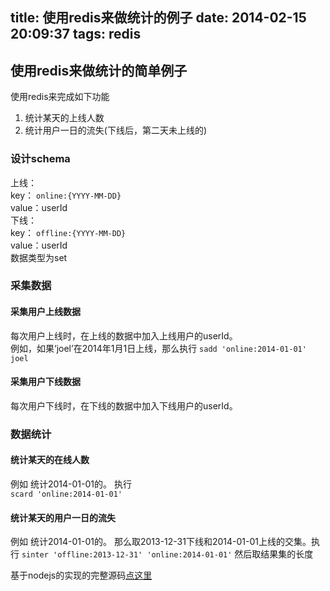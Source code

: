 title: 使用redis来做统计的例子
date: 2014-02-15 20:09:37
tags: redis
---
## 使用redis来做统计的简单例子
使用redis来完成如下功能
1. 统计某天的上线人数
1. 统计用户一日的流失(下线后，第二天未上线的)
<!--  more -->

### 设计schema    
上线：    
key： `online:{YYYY-MM-DD}`       
value：userId    
下线：     
key： `offline:{YYYY-MM-DD}`     
value：userId      
数据类型为set  

### 采集数据 
#### 采集用户上线数据
每次用户上线时，在上线的数据中加入上线用户的userId。    
例如，如果‘joel’在2014年1月1日上线，那么执行 
`sadd 'online:2014-01-01' joel` 
#### 采集用户下线数据  
每次用户下线时，在下线的数据中加入下线用户的userId。

### 数据统计
#### 统计某天的在线人数
例如 统计2014-01-01的。 执行  
`scard 'online:2014-01-01'`

#### 统计某天的用户一日的流失
例如 统计2014-01-01的。 那么取2013-12-31下线和2014-01-01上线的交集。执行 
 `sinter 'offline:2013-12-31' 'online:2014-01-01'` 然后取结果集的长度

基于nodejs的实现的完整源码[点这里](https://github.com/iamjoel/node-test/tree/master/redis-simple)



